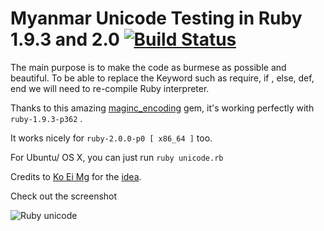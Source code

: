 Myanmar Unicode Testing in Ruby 1.9.3 and 2.0 [![Build Status](https://travis-ci.org/yelinaung/UnicodeInRuby.png?branch=master)](https://travis-ci.org/yelinaung/UnicodeInRuby)
============================================

The main purpose is to make the code as burmese as possible and
beautiful. To be able to replace the Keyword such as require, if , else, def, end
we will need to re-compile Ruby interpreter.

Thanks to this amazing [maginc_encoding](https://github.com/m-ryan/magic_encoding) gem, it's working perfectly with `ruby-1.9.3-p362` .

It works nicely for `ruby-2.0.0-p0 [ x86_64 ]` too.

For Ubuntu/ OS X, you can just run
`ruby unicode.rb`

Credits to [Ko Ei Mg](https://www.facebook.com/ei.mung) for the [idea](https://www.facebook.com/photo.php?fbid=10151614605077328&set=a.445551197327.239848.564487327&type=1).

Check out the screenshot

![Ruby unicode](https://dl.dropboxusercontent.com/u/2709123/rb.png "Unicode test in Ruby")
